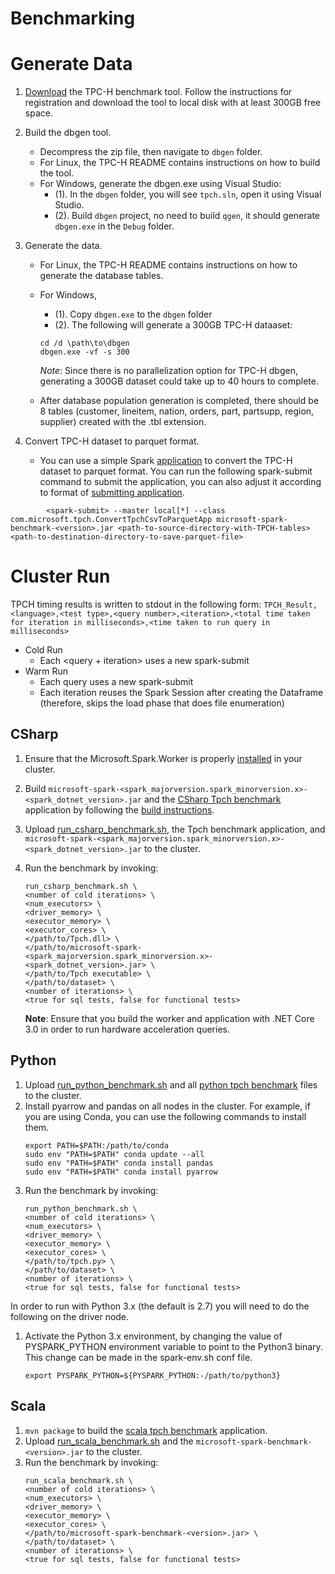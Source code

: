 Benchmarking
===

# Generate Data
1. [Download](http://www.tpc.org/tpc_documents_current_versions/current_specifications.asp) the TPC-H benchmark tool.
Follow the instructions for registration and download the tool to local disk with at least 300GB free space.

2. Build the dbgen tool.
    - Decompress the zip file, then navigate to `dbgen` folder.
    - For Linux, the TPC-H README contains instructions on how to build the tool.
    - For Windows, generate the dbgen.exe using Visual Studio:
        - (1). In the `dbgen` folder, you will see `tpch.sln`, open it using Visual Studio.
        - (2). Build `dbgen` project, no need to build `qgen`, it should generate `dbgen.exe` in the `Debug` folder.

3. Generate the data.
    - For Linux, the TPC-H README contains instructions on how to generate the database tables.
    - For Windows,
        - (1). Copy `dbgen.exe` to the `dbgen` folder
        - (2). The following will generate a 300GB TPC-H dataaset:
        ```shell
        cd /d \path\to\dbgen
        dbgen.exe -vf -s 300
        ```
        *Note*: Since there is no parallelization option for TPC-H dbgen, generating a 300GB dataset could take up to 40 hours to complete.

    - After database population generation is completed, there should be 8 tables (customer, lineitem, nation, orders, part, partsupp, region, supplier) created with the .tbl extension.

4. Convert TPC-H dataset to parquet format.
    - You can use a simple Spark [application](https://github.com/dotnet/spark/blob/master/benchmark/scala/src/main/scala/com/microsoft/tpch/ConvertTpchCsvToParquetApp.scala) to convert the TPC-H dataset to parquet format. You can run the following spark-submit command to submit the application, you can also adjust it according to format of [submitting application](https://spark.apache.org/docs/latest/submitting-applications.html).
```
        <spark-submit> --master local[*] --class com.microsoft.tpch.ConvertTpchCsvToParquetApp microsoft-spark-benchmark-<version>.jar <path-to-source-directory-with-TPCH-tables> <path-to-destination-directory-to-save-parquet-file>
```

# Cluster Run
TPCH timing results is written to stdout in the following form: `TPCH_Result,<language>,<test type>,<query number>,<iteration>,<total time taken for iteration in milliseconds>,<time taken to run query in milliseconds>`

- Cold Run
   - Each <query + iteration> uses a new spark-submit
- Warm Run
   - Each query uses a new spark-submit
   - Each iteration reuses the Spark Session after creating the Dataframe (therefore, skips the load phase that does file enumeration)

## CSharp
1. Ensure that the Microsoft.Spark.Worker is properly [installed](../deployment/README.md#cloud-deployment) in your cluster.
2. Build `microsoft-spark-<spark_majorversion.spark_minorversion.x>-<spark_dotnet_version>.jar` and the [CSharp Tpch benchmark](csharp/Tpch) application by following the [build instructions](../README.md#building-from-source).
3. Upload [run_csharp_benchmark.sh](run_csharp_benchmark.sh), the Tpch benchmark application, and `microsoft-spark-<spark_majorversion.spark_minorversion.x>-<spark_dotnet_version>.jar` to the cluster.
4. Run the benchmark by invoking:
    ```shell
    run_csharp_benchmark.sh \
    <number of cold iterations> \
    <num_executors> \
    <driver_memory> \
    <executor_memory> \
    <executor_cores> \
    </path/to/Tpch.dll> \
    </path/to/microsoft-spark-<spark_majorversion.spark_minorversion.x>-<spark_dotnet_version>.jar> \
    </path/to/Tpch executable> \
    </path/to/dataset> \
    <number of iterations> \
    <true for sql tests, false for functional tests>
    ```

    **Note**: Ensure that you build the worker and application with .NET Core 3.0 in order to run hardware acceleration queries.


## Python
1. Upload [run_python_benchmark.sh](run_python_benchmark.sh) and all [python tpch benchmark](python/) files to the cluster.
2. Install pyarrow and pandas on all nodes in the cluster. For example, if you are using Conda, you can use the following commands to install them.
    ```shell
    export PATH=$PATH:/path/to/conda    
    sudo env "PATH=$PATH" conda update --all
    sudo env "PATH=$PATH" conda install pandas
    sudo env "PATH=$PATH" conda install pyarrow
    ```
3. Run the benchmark by invoking:
    ```shell
    run_python_benchmark.sh \
    <number of cold iterations> \
    <num_executors> \
    <driver_memory> \
    <executor_memory> \
    <executor_cores> \
    </path/to/tpch.py> \
    </path/to/dataset> \
    <number of iterations> \
    <true for sql tests, false for functional tests>
    ```
In order to run with Python 3.x (the default is 2.7) you will need to do the following on the driver node.
1. Activate the Python 3.x environment, by changing the value of PYSPARK_PYTHON environment variable to point to the Python3 binary. This change can be made in the spark-env.sh conf file.
    ```shell
    export PYSPARK_PYTHON=${PYSPARK_PYTHON:-/path/to/python3}
    ```

## Scala
1. `mvn package` to build the [scala tpch benchmark](scala/) application.
2. Upload [run_scala_benchmark.sh](run_scala_benchmark.sh) and the `microsoft-spark-benchmark-<version>.jar` to the cluster.
3. Run the benchmark by invoking:
    ```shell
    run_scala_benchmark.sh \
    <number of cold iterations> \
    <num_executors> \
    <driver_memory> \
    <executor_memory> \
    <executor_cores> \
    </path/to/microsoft-spark-benchmark-<version>.jar> \
    </path/to/dataset> \
    <number of iterations> \
    <true for sql tests, false for functional tests>
    ```
